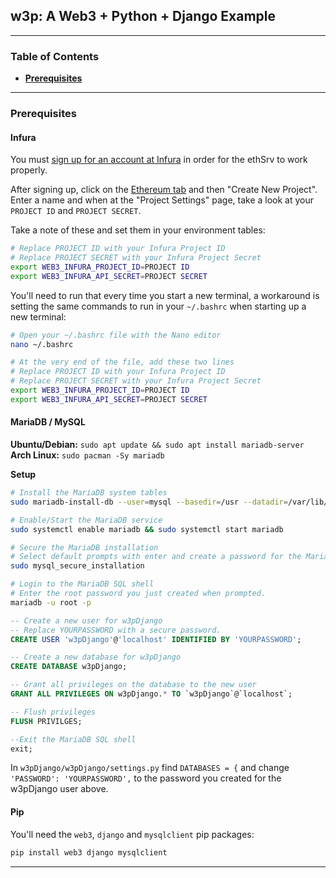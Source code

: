## **w3p: A Web3 + Python + Django Example**

---

### **Table of Contents**
  - [**Prerequisites**](#prerequisites)

---

### **Prerequisites**
#### **Infura**
You must [sign up for an account at Infura](https://infura.io/register) in order for the ethSrv to work properly.

After signing up, click on the [Ethereum tab](https://infura.io/dashboard/ethereum) and then "Create New Project". Enter a name and when at the "Project Settings" page, take a look at your ``PROJECT ID`` and ``PROJECT SECRET``.

Take a note of these and set them in your environment tables:
```bash
# Replace PROJECT ID with your Infura Project ID
# Replace PROJECT SECRET with your Infura Project Secret
export WEB3_INFURA_PROJECT_ID=PROJECT ID
export WEB3_INFURA_API_SECRET=PROJECT SECRET
```
You'll need to run that every time you start a new terminal, a workaround is setting the same commands to run in your ``~/.bashrc`` when starting up a new terminal:
```bash
# Open your ~/.bashrc file with the Nano editor
nano ~/.bashrc

# At the very end of the file, add these two lines
# Replace PROJECT ID with your Infura Project ID
# Replace PROJECT SECRET with your Infura Project Secret
export WEB3_INFURA_PROJECT_ID=PROJECT ID
export WEB3_INFURA_API_SECRET=PROJECT SECRET
```

#### **MariaDB / MySQL**
**Ubuntu/Debian:** ``sudo apt update && sudo apt install mariadb-server``\
**Arch Linux:** ``sudo pacman -Sy mariadb``

**Setup**
```bash
# Install the MariaDB system tables
sudo mariadb-install-db --user=mysql --basedir=/usr --datadir=/var/lib/mysql

# Enable/Start the MariaDB service
sudo systemctl enable mariadb && sudo systemctl start mariadb

# Secure the MariaDB installation
# Select default prompts with enter and create a password for the MariaDB root user when prompted.
sudo mysql_secure_installation

# Login to the MariaDB SQL shell
# Enter the root password you just created when prompted.
mariadb -u root -p
```
```sql
-- Create a new user for w3pDjango
-- Replace YOURPASSWORD with a secure password.
CREATE USER 'w3pDjango'@'localhost' IDENTIFIED BY 'YOURPASSWORD';

-- Create a new database for w3pDjango
CREATE DATABASE w3pDjango;

-- Grant all privileges on the database to the new user
GRANT ALL PRIVILEGES ON w3pDjango.* TO `w3pDjango`@`localhost`;

-- Flush privileges
FLUSH PRIVILGES;

--Exit the MariaDB SQL shell
exit;
```
In `w3pDjango/w3pDjango/settings.py` find ``DATABASES = {`` and change ``'PASSWORD': 'YOURPASSWORD',`` to the password you created for the w3pDjango user above.


#### **Pip**
You'll need the ``web3``, ``django`` and ``mysqlclient`` pip packages:

```bash
pip install web3 django mysqlclient
```

---